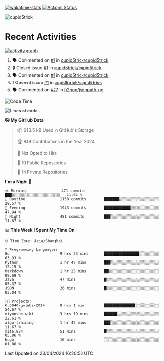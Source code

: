 [![wakatime-stats](https://github.com/cupid5trick/cupid5trick/workflows/wakatime-stats/badge.svg)](https://github.com/cupid5trick/cupid5trick/actions)
[![Actions Status](https://github.com/cupid5trick/cupid5trick/workflows/update-gh-activity/badge.svg)](https://github.com/cupid5trick/cupid5trick/actions)

![cupid5trick](https://socialify.git.ci/cupid5trick/cupid5trick/image?description=1&font=KoHo&forks=1&issues=1&language=1&name=1&owner=1&pattern=Signal&pulls=1&stargazers=1&theme=Light)

# Recent Activities

[![activity graph](https://github-readme-activity-graph.vercel.app/graph?username=cupid5trick&theme=github-dark-dimmed&custom_title=cupid5trick%20Activity%20Graph&hide_border=true)](https://github.com/ashutosh00710/github-readme-activity-graph)


<!--START_SECTION:activity-->
1. 🗣 Commented on [#1](https://github.com/cupid5trick/cupid5trick/issues/1#issuecomment-1961666240) in [cupid5trick/cupid5trick](https://github.com/cupid5trick/cupid5trick)
2. 🔒 Closed issue [#1](https://github.com/cupid5trick/cupid5trick/issues/1) in [cupid5trick/cupid5trick](https://github.com/cupid5trick/cupid5trick)
3. 🗣 Commented on [#1](https://github.com/cupid5trick/cupid5trick/issues/1#issuecomment-1949913602) in [cupid5trick/cupid5trick](https://github.com/cupid5trick/cupid5trick)
4. ❗ Opened issue [#1](https://github.com/cupid5trick/cupid5trick/issues/1) in [cupid5trick/cupid5trick](https://github.com/cupid5trick/cupid5trick)
5. 🗣 Commented on [#27](https://github.com/h2non/jsonpath-ng/issues/27#issuecomment-1878332655) in [h2non/jsonpath-ng](https://github.com/h2non/jsonpath-ng)
<!--END_SECTION:activity-->

<!--START_SECTION:waka-->
![Code Time](http://img.shields.io/badge/Code%20Time-326%20hrs%2011%20mins-blue)

![Lines of code](https://img.shields.io/badge/From%20Hello%20World%20I%27ve%20Written-6.9%20million%20lines%20of%20code-blue)

**🐱 My GitHub Data** 

> 📦 643.5 kB Used in GitHub's Storage 
 > 
> 🏆 849 Contributions in the Year 2024
 > 
> 🚫 Not Opted to Hire
 > 
> 📜 10 Public Repositories 
 > 
> 🔑 14 Private Repositories 
 > 
**I'm a Night 🦉** 

```text
🌞 Morning                471 commits         ███░░░░░░░░░░░░░░░░░░░░░░   11.62 % 
🌆 Daytime                1158 commits        ███████░░░░░░░░░░░░░░░░░░   28.57 % 
🌃 Evening                1943 commits        ████████████░░░░░░░░░░░░░   47.94 % 
🌙 Night                  481 commits         ███░░░░░░░░░░░░░░░░░░░░░░   11.87 % 
```


📊 **This Week I Spent My Time On** 

```text
🕑︎ Time Zone: Asia/Shanghai

💬 Programming Languages: 
Go                       9 hrs 23 mins       ████████████████░░░░░░░░░   63.93 % 
Python                   1 hr 47 mins        ███░░░░░░░░░░░░░░░░░░░░░░   12.15 % 
Markdown                 1 hr 25 mins        ██░░░░░░░░░░░░░░░░░░░░░░░   09.69 % 
Java                     47 mins             █░░░░░░░░░░░░░░░░░░░░░░░░   05.37 % 
JSON                     26 mins             █░░░░░░░░░░░░░░░░░░░░░░░░   03.04 % 

🐱‍💻 Projects: 
6.5840-golabs-2024       8 hrs 1 min         ██████████████░░░░░░░░░░░   54.67 % 
miyoushe_wiki            3 hrs 19 mins       ██████░░░░░░░░░░░░░░░░░░░   22.61 % 
algo-training            1 hr 42 mins        ███░░░░░░░░░░░░░░░░░░░░░░   11.67 % 
mit6.824                 51 mins             █░░░░░░░░░░░░░░░░░░░░░░░░   05.86 % 
hugo                     16 mins             ░░░░░░░░░░░░░░░░░░░░░░░░░   01.86 % 
```


 Last Updated on 23/04/2024 16:20:50 UTC
<!--END_SECTION:waka-->
